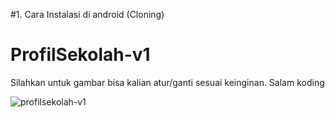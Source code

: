 #1. Cara Instalasi di android (Cloning)

# ProfilSekolah-v1
Silahkan untuk gambar bisa kalian atur/ganti sesuai keinginan.
Salam koding

![profilsekolah-v1](https://user-images.githubusercontent.com/77037339/106585853-5d42b380-657a-11eb-8501-7251567dbf94.png)
